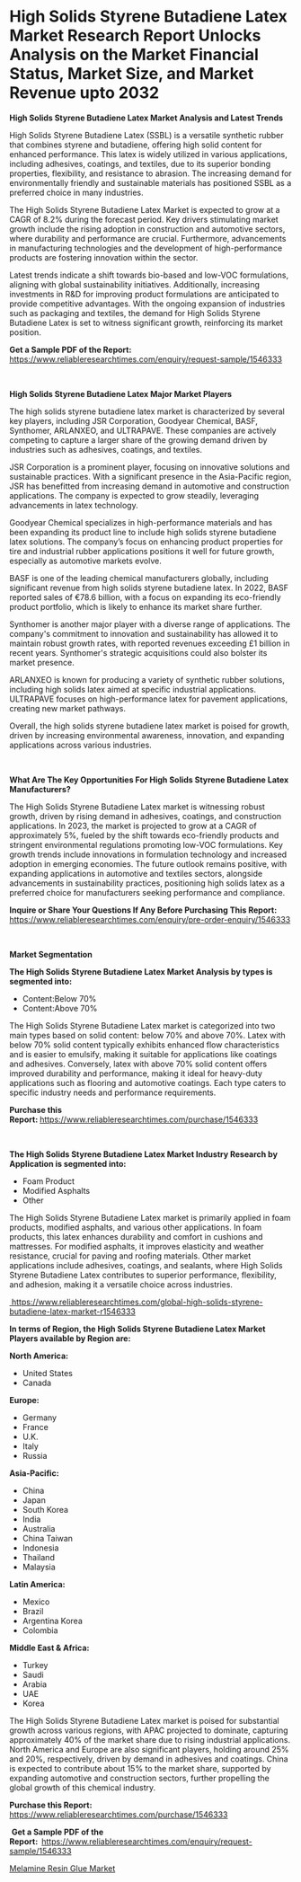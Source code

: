 <p><h1>High Solids Styrene Butadiene Latex Market Research Report Unlocks Analysis on the Market Financial Status, Market Size, and Market Revenue upto 2032</h1></p><p><strong>High Solids Styrene Butadiene Latex Market Analysis and Latest Trends</strong></p>
<p><p>High Solids Styrene Butadiene Latex (SSBL) is a versatile synthetic rubber that combines styrene and butadiene, offering high solid content for enhanced performance. This latex is widely utilized in various applications, including adhesives, coatings, and textiles, due to its superior bonding properties, flexibility, and resistance to abrasion. The increasing demand for environmentally friendly and sustainable materials has positioned SSBL as a preferred choice in many industries.</p><p>The High Solids Styrene Butadiene Latex Market is expected to grow at a CAGR of 8.2% during the forecast period. Key drivers stimulating market growth include the rising adoption in construction and automotive sectors, where durability and performance are crucial. Furthermore, advancements in manufacturing technologies and the development of high-performance products are fostering innovation within the sector.</p><p>Latest trends indicate a shift towards bio-based and low-VOC formulations, aligning with global sustainability initiatives. Additionally, increasing investments in R&D for improving product formulations are anticipated to provide competitive advantages. With the ongoing expansion of industries such as packaging and textiles, the demand for High Solids Styrene Butadiene Latex is set to witness significant growth, reinforcing its market position.</p></p>
<p><strong>Get a Sample PDF of the Report:&nbsp;</strong> <a href="https://www.reliableresearchtimes.com/enquiry/request-sample/1546333?utm_campaign=3034&utm_medium=2&utm_source=Github&utm_content=ia&utm_term=02042025&utm_id=high-solids-styrene-butadiene-latex">https://www.reliableresearchtimes.com/enquiry/request-sample/1546333</a></p>
<p>&nbsp;</p>
<p><strong>High Solids Styrene Butadiene Latex Major Market Players</strong></p>
<p><p>The high solids styrene butadiene latex market is characterized by several key players, including JSR Corporation, Goodyear Chemical, BASF, Synthomer, ARLANXEO, and ULTRAPAVE. These companies are actively competing to capture a larger share of the growing demand driven by industries such as adhesives, coatings, and textiles.</p><p>JSR Corporation is a prominent player, focusing on innovative solutions and sustainable practices. With a significant presence in the Asia-Pacific region, JSR has benefitted from increasing demand in automotive and construction applications. The company is expected to grow steadily, leveraging advancements in latex technology.</p><p>Goodyear Chemical specializes in high-performance materials and has been expanding its product line to include high solids styrene butadiene latex solutions. The company’s focus on enhancing product properties for tire and industrial rubber applications positions it well for future growth, especially as automotive markets evolve.</p><p>BASF is one of the leading chemical manufacturers globally, including significant revenue from high solids styrene butadiene latex. In 2022, BASF reported sales of €78.6 billion, with a focus on expanding its eco-friendly product portfolio, which is likely to enhance its market share further.</p><p>Synthomer is another major player with a diverse range of applications. The company's commitment to innovation and sustainability has allowed it to maintain robust growth rates, with reported revenues exceeding £1 billion in recent years. Synthomer's strategic acquisitions could also bolster its market presence.</p><p>ARLANXEO is known for producing a variety of synthetic rubber solutions, including high solids latex aimed at specific industrial applications. ULTRAPAVE focuses on high-performance latex for pavement applications, creating new market pathways. </p><p>Overall, the high solids styrene butadiene latex market is poised for growth, driven by increasing environmental awareness, innovation, and expanding applications across various industries.</p></p>
<p>&nbsp;</p>
<p><strong>What Are The Key Opportunities For High Solids Styrene Butadiene Latex Manufacturers?</strong></p>
<p><p>The High Solids Styrene Butadiene Latex market is witnessing robust growth, driven by rising demand in adhesives, coatings, and construction applications. In 2023, the market is projected to grow at a CAGR of approximately 5%, fueled by the shift towards eco-friendly products and stringent environmental regulations promoting low-VOC formulations. Key growth trends include innovations in formulation technology and increased adoption in emerging economies. The future outlook remains positive, with expanding applications in automotive and textiles sectors, alongside advancements in sustainability practices, positioning high solids latex as a preferred choice for manufacturers seeking performance and compliance.</p></p>
<p><strong>Inquire or Share Your Questions If Any Before Purchasing This Report:</strong> <a href="https://www.reliableresearchtimes.com/enquiry/pre-order-enquiry/1546333?utm_campaign=3034&utm_medium=2&utm_source=Github&utm_content=ia&utm_term=02042025&utm_id=high-solids-styrene-butadiene-latex">https://www.reliableresearchtimes.com/enquiry/pre-order-enquiry/1546333</a></p>
<p>&nbsp;</p>
<p><strong>Market Segmentation</strong></p>
<p><strong>The High Solids Styrene Butadiene Latex Market Analysis by types is segmented into:</strong></p>
<p><ul><li>Content:Below 70%</li><li>Content:Above 70%</li></ul></p>
<p><p>The High Solids Styrene Butadiene Latex market is categorized into two main types based on solid content: below 70% and above 70%. Latex with below 70% solid content typically exhibits enhanced flow characteristics and is easier to emulsify, making it suitable for applications like coatings and adhesives. Conversely, latex with above 70% solid content offers improved durability and performance, making it ideal for heavy-duty applications such as flooring and automotive coatings. Each type caters to specific industry needs and performance requirements.</p></p>
<p><strong>Purchase this Report:&nbsp;</strong><a href="https://www.reliableresearchtimes.com/purchase/1546333?utm_campaign=3034&utm_medium=2&utm_source=Github&utm_content=ia&utm_term=02042025&utm_id=high-solids-styrene-butadiene-latex">https://www.reliableresearchtimes.com/purchase/1546333</a></p>
<p>&nbsp;</p>
<p><strong>The High Solids Styrene Butadiene Latex Market Industry Research by Application is segmented into:</strong></p>
<p><ul><li>Foam Product</li><li>Modified Asphalts</li><li>Other</li></ul></p>
<p><p>The High Solids Styrene Butadiene Latex market is primarily applied in foam products, modified asphalts, and various other applications. In foam products, this latex enhances durability and comfort in cushions and mattresses. For modified asphalts, it improves elasticity and weather resistance, crucial for paving and roofing materials. Other market applications include adhesives, coatings, and sealants, where High Solids Styrene Butadiene Latex contributes to superior performance, flexibility, and adhesion, making it a versatile choice across industries.</p></p>
<p><a href="https://www.reliableresearchtimes.com/global-high-solids-styrene-butadiene-latex-market-r1546333?utm_campaign=3034&utm_medium=2&utm_source=Github&utm_content=ia&utm_term=02042025&utm_id=high-solids-styrene-butadiene-latex">&nbsp;https://www.reliableresearchtimes.com/global-high-solids-styrene-butadiene-latex-market-r1546333</a></p>
<p><strong>In terms of Region, the High Solids Styrene Butadiene Latex Market Players available by Region are:</strong></p>
<p>
    <p> <strong> North America: </strong>
        <ul>
            <li>United States</li>
            <li>Canada</li>
        </ul>
        </p> 
    <p> <strong> Europe: </strong>
        <ul>
            <li>Germany</li>
            <li>France</li>
            <li>U.K.</li>
            <li>Italy</li>
            <li>Russia</li>
        </ul>
        </p> 
    <p> <strong> Asia-Pacific: </strong>
        <ul>
            <li>China</li>
            <li>Japan</li>
            <li>South Korea</li>
            <li>India</li>
            <li>Australia</li>
            <li>China Taiwan</li>
            <li>Indonesia</li>
            <li>Thailand</li>
            <li>Malaysia</li>
        </ul>
        </p> 
    <p> <strong> Latin America: </strong>
        <ul>
            <li>Mexico</li>
            <li>Brazil</li>
            <li>Argentina Korea</li>
            <li>Colombia</li>
        </ul>
        </p> 
    <p> <strong> Middle East & Africa: </strong>
        <ul>
            <li>Turkey</li>
            <li>Saudi</li>
            <li>Arabia</li>
            <li>UAE</li>
            <li>Korea</li>
        </ul>
    </p>
    </p>
<p><p>The High Solids Styrene Butadiene Latex market is poised for substantial growth across various regions, with APAC projected to dominate, capturing approximately 40% of the market share due to rising industrial applications. North America and Europe are also significant players, holding around 25% and 20%, respectively, driven by demand in adhesives and coatings. China is expected to contribute about 15% to the market share, supported by expanding automotive and construction sectors, further propelling the global growth of this chemical industry.</p></p>
<p><strong>Purchase this Report: </strong><a href="https://www.reliableresearchtimes.com/purchase/1546333?utm_campaign=3034&utm_medium=2&utm_source=Github&utm_content=ia&utm_term=02042025&utm_id=high-solids-styrene-butadiene-latex">https://www.reliableresearchtimes.com/purchase/1546333</a></p>
<p>&nbsp;<strong>Get a Sample PDF of the Report:&nbsp;&nbsp;</strong><a href="https://www.reliableresearchtimes.com/enquiry/request-sample/1546333?utm_campaign=3034&utm_medium=2&utm_source=Github&utm_content=ia&utm_term=02042025&utm_id=high-solids-styrene-butadiene-latex">https://www.reliableresearchtimes.com/enquiry/request-sample/1546333</a></p>
<p><strong></strong></p>
<p><p><a href="https://github.com/pidlisseas/Market-Research-Report-List-1/blob/main/melamine-resin-glue-market.md?utm_campaign=3034&utm_medium=2&utm_source=Github&utm_content=ia&utm_term=02042025&utm_id=high-solids-styrene-butadiene-latex">Melamine Resin Glue Market</a></p></p>